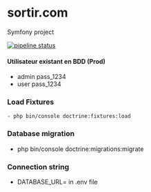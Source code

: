 # sortir.com
Symfony project

[![pipeline status](https://gitlab.com/AzRunRCE/sortir.com/badges/master/pipeline.svg)](https://gitlab.com/AzRunRCE/sortir.com/commits/master)

#### Utilisateur existant en BDD (Prod)
 * admin  pass_1234
 * user  pass_1234

### Load Fixtures
    - php bin/console doctrine:fixtures:load
    
### Database migration
  - php bin/console doctrine:migrations:migrate

### Connection string
  - DATABASE_URL= in .env file
